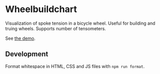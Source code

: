 # Wheelbuildchart

Visualization of spoke tension in a bicycle wheel. Useful for building and
truing wheels.
Supports number of tensometers.

See [the demo](https://konstantin.shemyak.com/wheelbuildchart).

## Development

Format whitespace in HTML, CSS and JS files with `npm run format`.

